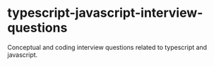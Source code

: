 # typescript-javascript-interview-questions
Conceptual and coding interview questions related to typescript and javascript.
